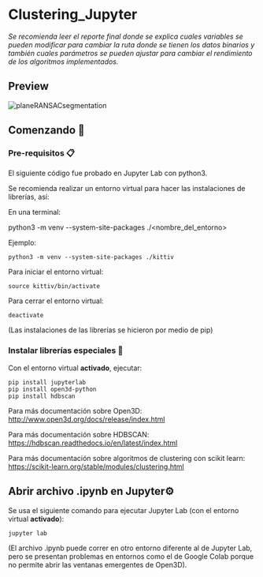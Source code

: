 # Clustering_Jupyter

_Se recomienda leer el reporte final donde se explica cuales variables se pueden modificar para cambiar la ruta donde se tienen los datos binarios y también cuales parámetros se pueden ajustar para cambiar el rendimiento de los algoritmos implementados._

## Preview
![planeRANSACsegmentation](https://user-images.githubusercontent.com/55366335/96387537-67c27400-1168-11eb-8265-4cdff214bdf6.png)


## Comenzando 🚀

### Pre-requisitos 📋
  El siguiente código fue probado en Jupyter Lab con python3.
  
  Se recomienda realizar un entorno virtual para hacer las instalaciones de librerías, así:
  
  En una terminal:
  
  python3 -m venv --system-site-packages ./<nombre_del_entorno>
 
  
  Ejemplo:
```
python3 -m venv --system-site-packages ./kittiv
 ```  
   
   Para iniciar el entorno virtual:
   
```
source kittiv/bin/activate
 ```  
   
   Para cerrar el entorno virtual:
   
 ```
deactivate
 ```  
        
  (Las instalaciones de las librerías se hicieron por medio de pip)
 
### Instalar librerías especiales 🔧

Con el entorno virtual **activado**, ejecutar:
```
pip install jupyterlab
pip install open3d-python
pip install hdbscan
```

Para más documentación sobre Open3D: http://www.open3d.org/docs/release/index.html

Para más documentación sobre HDBSCAN: https://hdbscan.readthedocs.io/en/latest/index.html

Para más documentación sobre algoritmos de clustering con scikit learn: https://scikit-learn.org/stable/modules/clustering.html

## Abrir archivo .ipynb en Jupyter⚙️

Se usa el siguiente comando para ejecutar Jupyter Lab (con el entorno virtual **activado**):
```
jupyter lab
```

(El archivo .ipynb puede correr en otro entorno diferente al de Jupyter Lab, pero se presentan problemas en entornos como el de Google Colab porque no permite abrir las ventanas emergentes de Open3D).
